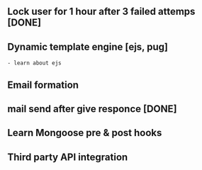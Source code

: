 ## Lock user for 1 hour after 3 failed attemps [DONE]
## Dynamic template engine [ejs, pug]
    - learn about ejs
## Email formation
## mail send after give responce [DONE]
## Learn Mongoose pre & post hooks
## Third party API integration